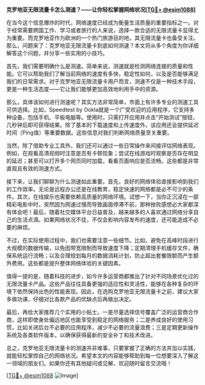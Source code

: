 **克罗地亚无限流量卡怎么测速？——让你轻松掌握网络状况[[TG💪+ @esim1088](https://t.me/s/esim1088)]**

在当今这个信息爆炸的时代，网络速度已经成为衡量生活质量的重要指标之一。对于经常需要跨国工作、学习或者旅行的人来说，选择一款合适的无限流量卡显得尤为重要。而克罗地亚作为欧洲的一个热门旅游目的地，其无限流量卡也备受关注。那么，问题来了：克罗地亚无限流量卡到底如何测速？本文将从多个角度为你详细解答这个问题，并分享一些实用的小技巧。

首先，我们需要明确什么是测速。简单来说，测速就是检测网络连接的质量和性能。它可以帮助我们了解当前网络的速度有多快，稳定性如何，以及是否能够满足我们的日常需求。对于克罗地亚无限流量卡用户而言，测速不仅是一种技术手段，更是一种生活态度——它让我们能够更加高效地利用手中的资源。

那么，具体该如何进行测速呢？其实方法非常简单，市面上有许多专业的测速工具可供选择。比如，Speedtest by Ookla就是一个广受欢迎的应用程序，它支持多种设备，包括手机、平板电脑等。使用时，只需打开应用并点击“开始测试”按钮，几秒钟后即可获得结果。除了基本的下载速度和上传速度外，该应用还会提供延迟时间（Ping值）等重要数据。这些信息对我们判断网络质量至关重要。

当然，除了借助专业工具外，我们还可以通过一些日常操作来间接评估网络表现。例如，在观看高清视频时注意是否有卡顿现象；尝试在线游戏时观察是否存在明显的延迟；甚至可以打开多个网页同时加载，看看页面响应是否流畅。这些都是非常直观且有效的测速方式。

接下来，让我们聊聊为什么测速如此重要。首先，良好的网络体验直接影响到我们的工作效率。无论是远程办公还是在线教育，稳定快速的网络都是必不可少的条件。其次，在线娱乐也需要依赖高质量的网络环境。试想一下，当你正沉浸在一部精彩电影中时，突然因为网速过慢而导致画面停滞不前，那种挫败感想必大家都深有体会吧！最后，随着社交媒体平台日益普及，越来越多的人喜欢通过网络分享自己的生活点滴。如果网络状况不佳，不仅会影响内容发布的速度，还可能造成不必要的麻烦。

不过，在实际使用过程中，我们也需要注意一些细节。比如，避免在高峰时段进行大规模的数据传输，以免因带宽限制而导致速度下降；定期清理手机缓存文件，确保系统运行流畅；以及合理规划每月的数据消耗计划，防止超出套餐限额而产生额外费用。这些都是提升整体网络体验的关键因素。

值得一提的是，随着科技的进步，如今许多运营商都推出了针对不同场景优化过的无限流量卡产品。这些产品往往具备更强的适应性和灵活性，能够在各种复杂的环境下依然保持出色的性能表现。因此，在选购克罗地亚无限流量卡之前，建议大家多做功课，仔细对比各款产品的优缺点后再做出决定。

最后，再给大家推荐几个实用的小贴士。一是尽量选择信号覆盖广泛的运营商合作商，这样即使身处偏远地区也能享受到稳定的网络服务；二是养成良好的使用习惯，比如关闭后台不必要的应用程序，减少不必要的流量浪费；三是定期更新操作系统及各类软件版本，以确保获得最新的安全补丁和技术改进。

总之，克罗地亚无限流量卡的测速并非难事，只要掌握了正确的方法并加以实践，就能轻松掌控自己的网络状况。希望本文的内容能够帮助到每一位想要深入了解这一领域的朋友们。如果你还有其他疑问或见解，欢迎随时留言交流哦！

[[TG💪+ @esim1088](https://t.me/s/esim1088) ![Image](https://i.postimg.cc/4NQfJmqS/Snipaste-2025-05-13-00-14-12.png)]